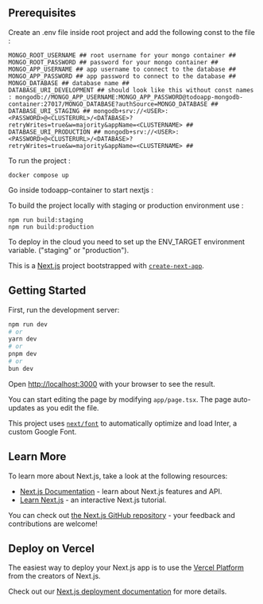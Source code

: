 ## Prerequisites

Create an .env file inside root project and add the following const to the file :

```
MONGO_ROOT_USERNAME ## root username for your mongo container ##
MONGO_ROOT_PASSWORD ## password for your mongo container ##
MONGO_APP_USERNAME ## app username to connect to the database ##
MONGO_APP_PASSWORD ## app password to connect to the database ##
MONGO_DATABASE ## database name ##
DATABASE_URI_DEVELOPMENT ## should look like this without const names : mongodb://MONGO_APP_USERNAME:MONGO_APP_PASSWORD@todoapp-mongodb-container:27017/MONGO_DATABASE?authSource=MONGO_DATABASE ##
DATABASE_URI_STAGING ## mongodb+srv://<USER>:<PASSWORD>@<CLUSTERURL>/<DATABASE>?retryWrites=true&w=majority&appName=<CLUSTERNAME> ##
DATABASE_URI_PRODUCTION ## mongodb+srv://<USER>:<PASSWORD>@<CLUSTERURL>/<DATABASE>?retryWrites=true&w=majority&appName=<CLUSTERNAME> ##
```

To run the project :

```
docker compose up
```

Go inside todoapp-container to start nextjs :

To build the project locally with staging or production environment use :

```
npm run build:staging
npm run build:production
```

To deploy in the cloud you need to set up the ENV_TARGET environment variable. ("staging" or "production").

This is a [Next.js](https://nextjs.org/) project bootstrapped with [`create-next-app`](https://github.com/vercel/next.js/tree/canary/packages/create-next-app).

## Getting Started

First, run the development server:

```bash
npm run dev
# or
yarn dev
# or
pnpm dev
# or
bun dev
```

Open [http://localhost:3000](http://localhost:3000) with your browser to see the result.

You can start editing the page by modifying `app/page.tsx`. The page auto-updates as you edit the file.

This project uses [`next/font`](https://nextjs.org/docs/basic-features/font-optimization) to automatically optimize and load Inter, a custom Google Font.

## Learn More

To learn more about Next.js, take a look at the following resources:

- [Next.js Documentation](https://nextjs.org/docs) - learn about Next.js features and API.
- [Learn Next.js](https://nextjs.org/learn) - an interactive Next.js tutorial.

You can check out [the Next.js GitHub repository](https://github.com/vercel/next.js/) - your feedback and contributions are welcome!

## Deploy on Vercel

The easiest way to deploy your Next.js app is to use the [Vercel Platform](https://vercel.com/new?utm_medium=default-template&filter=next.js&utm_source=create-next-app&utm_campaign=create-next-app-readme) from the creators of Next.js.

Check out our [Next.js deployment documentation](https://nextjs.org/docs/deployment) for more details.
